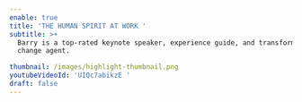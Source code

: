 ```yaml
---
enable: true
title: 'THE HUMAN SPIRIT AT WORK '
subtitle: >+
  Barry is a top-rated keynote speaker, experience guide, and transformative
  change agent.

thumbnail: /images/highlight-thumbnail.png
youtubeVideoId: 'UIQc7abikzE '
draft: false
---
```

